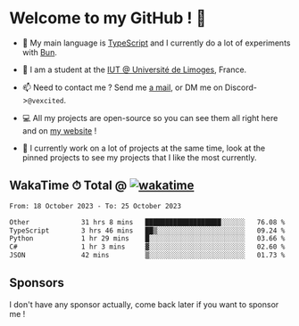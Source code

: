 # Welcome to my GitHub ! 🌃

- 🔭 My main language is [TypeScript](https://www.typescriptlang.org/) and I currently do a lot of experiments with [Bun](https://bun.sh).

- 🌱 I am a student at the [IUT @ Université de Limoges](https://iut.unilim.fr), France.

- 📫 Need to contact me ? Send me <a href="mailto:mikkel@milescode.dev">a mail</a>, or DM me on Discord->`@vexcited`.

- 💻 All my projects are open-source so you can see them all right here and on <a href="https://vexcited.vercel.app">my website</a> !

- 👀 I currently work on a lot of projects at the same time, look at the pinned projects to see my projects that I like the most currently.

## WakaTime ⏱ Total @ [![wakatime](https://wakatime.com/badge/user/0839e595-e07a-435c-8d59-ed95f2a3d6dd.svg)](https://wakatime.com/@0839e595-e07a-435c-8d59-ed95f2a3d6dd)

<!--START_SECTION:waka-->

```txt
From: 18 October 2023 - To: 25 October 2023

Other             31 hrs 8 mins   ███████████████████░░░░░░   76.08 %
TypeScript        3 hrs 46 mins   ██▒░░░░░░░░░░░░░░░░░░░░░░   09.24 %
Python            1 hr 29 mins    █░░░░░░░░░░░░░░░░░░░░░░░░   03.66 %
C#                1 hr 3 mins     ▓░░░░░░░░░░░░░░░░░░░░░░░░   02.60 %
JSON              42 mins         ▒░░░░░░░░░░░░░░░░░░░░░░░░   01.73 %
```

<!--END_SECTION:waka-->

## Sponsors

I don't have any sponsor actually, come back later if you want to sponsor me !
